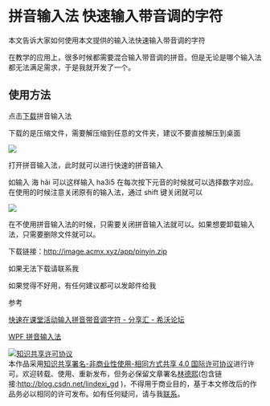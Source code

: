 # 拼音输入法 快速输入带音调的字符

本文告诉大家如何使用本文提供的输入法快速输入带音调的字符

<!--more-->
<!-- CreateTime:2018/11/18 20:56:38 -->

<!-- csdn -->

在教学的应用上，很多时候都需要混合输入带音调的拼音。但是无论是哪个输入法都无法满足需求，于是我就开发了一个。

## 使用方法

点击[下载](http://image.acmx.xyz/app/pinyin.zip )拼音输入法

下载的是压缩文件，需要解压缩到任意的文件夹，建议不要直接解压到桌面

<!-- ![](image/拼音输入法 快速输入带音调的字符/拼音输入法 快速输入带音调的字符0.png) -->

![](http://image.acmx.xyz/lindexi%2F2018111820453769)

打开拼音输入法，此时就可以进行快速的拼音输入

如输入 海 hǎi 可以这样输入 ha3i5 在每次按下元音的时候就可以选择数字对应。在使用的时候注意关闭原有的输入法，通过 shift 键关闭就可以

<!-- ![](image/拼音输入法 快速输入带音调的字符/拼音输入法 快速输入带音调的字符1.png) -->

![](http://image.acmx.xyz/lindexi%2F2018111820533541)

在不使用拼音输入法的时候，只需要关闭拼音输入法就可以。如果想要卸载输入法，只需要删除文件就可以。

下载链接：http://image.acmx.xyz/app/pinyin.zip

如果无法下载请联系我

如果觉得不好用，有任何建议都可以发邮件给我


参考

[快速在课堂活动输入拼音带音调字符 - 分享汇 - 希沃论坛](http://bbs.seewoedu.cn/forum.php?mod=viewthread&tid=10625&page=1&ordertype=1#pid142429 )

[WPF 拼音输入法](https://lindexi.gitee.io/post/WPF-%E6%8B%BC%E9%9F%B3%E8%BE%93%E5%85%A5%E6%B3%95.html )

<a rel="license" href="http://creativecommons.org/licenses/by-nc-sa/4.0/"><img alt="知识共享许可协议" style="border-width:0" src="https://licensebuttons.net/l/by-nc-sa/4.0/88x31.png" /></a><br />本作品采用<a rel="license" href="http://creativecommons.org/licenses/by-nc-sa/4.0/">知识共享署名-非商业性使用-相同方式共享 4.0 国际许可协议</a>进行许可。欢迎转载、使用、重新发布，但务必保留文章署名[林德熙](http://blog.csdn.net/lindexi_gd)(包含链接:http://blog.csdn.net/lindexi_gd )，不得用于商业目的，基于本文修改后的作品务必以相同的许可发布。如有任何疑问，请与我[联系](mailto:lindexi_gd@163.com)。
